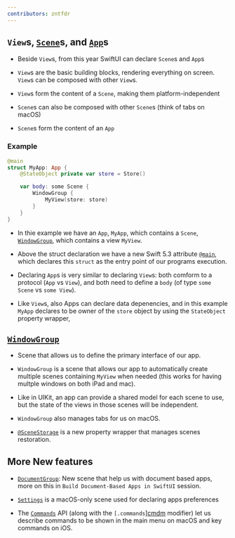 ```yaml
---
contributors: zntfdr
---
```


## `View`s, [`Scene`][scene]s, and [`App`][app]s

- Beside `View`s, from this year SwiftUI can declare `Scene`s and `App`s

- `View`s are the basic building blocks, rendering everything on screen. `View`s can be composed with other `View`s.

- `View`s form the content of a `Scene`, making them platform-independent

- `Scene`s can also be composed with other `Scene`s (think of tabs on macOS)

- `Scene`s form the content of an `App`

### Example

```Swift
@main
struct MyApp: App {
    @StateObject private var store = Store()

    var body: some Scene {
        WindowGroup {
            MyView(store: store)
        }
    }
}
```

- In thie example we have an `App`, `MyApp`, which contains a `Scene`, [`WindowGroup`][wg], which contains a view `MyView`.

- Above the struct declaration we have a new Swift 5.3 attribute [`@main`][main], which declares this `struct` as the entry point of our programs execution.

- Declaring `App`s is very similar to declaring `View`s: both comform to a protocol (`App` vs `View`), and both need to define a `body` (of type `some Scene` vs `some View`).

- Like `View`s, also Apps can declare data depenencies, and in this example `MyApp` declares to be owner of the `store` object by using the `StateObject` property wrapper,

## [`WindowGroup`][wg]

- Scene that allows us to define the primary interface of our app.

- `WindowGroup` is a scene that allows our app to automatically create multiple scenes containing `MyView` when needed (this works for having multple windows on both iPad and mac).

- Like in UIKit, an app can provide a shared model for each scene to use, but the state of the views in those scenes will be independent.

- `WindowGroup` also manages tabs for us on macOS.

- [`@SceneStorage`][scenestore] is a new property wrapper that manages scenes restoration.

## More New features

- [`DocumentGroup`][docg]: New scene that help us with document based apps, more on this in `Build Document-Based Apps in SwiftUI` session.

- [`Settings`][sett] is a macOS-only scene used for declaring apps preferences

- The [`Commands`][cmd] API (along with the `[.commands`][cmdm] modifier) let us describe commands to be shown in the main menu on macOS and key commands on iOS.

[app]: https://developer.apple.com/documentation/swiftui/app
[scene]: https://developer.apple.com/documentation/swiftui/scene
[main]: https://docs.swift.org/swift-book/ReferenceManual/Attributes.html#ID626
[wg]: https://developer.apple.com/documentation/swiftui/windowgroup
[scenestore]: https://developer.apple.com/documentation/swiftui/scenestorage
[docg]: https://developer.apple.com/documentation/swiftui/documentgroup
[sett]: https://developer.apple.com/documentation/swiftui/settings
[cmd]: https://developer.apple.com/documentation/swiftui/commands
[cmdm]: https://developer.apple.com/documentation/swiftui/scene/commands(content:)